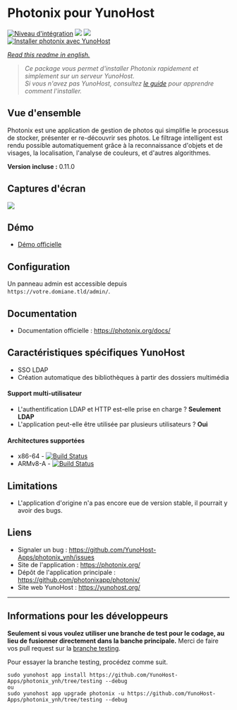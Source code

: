 # Photonix pour YunoHost

[![Niveau d'intégration](https://dash.yunohost.org/integration/photonix.svg)](https://dash.yunohost.org/appci/app/photonix) ![](https://ci-apps.yunohost.org/ci/badges/photonix.status.svg) ![](https://ci-apps.yunohost.org/ci/badges/photonix.maintain.svg)  
[![Installer photonix avec YunoHost](https://install-app.yunohost.org/install-with-yunohost.svg)](https://install-app.yunohost.org/?app=photonix)

*[Read this readme in english.](./README.md)*

> *Ce package vous permet d'installer Photonix rapidement et simplement sur un serveur YunoHost.  
Si vous n'avez pas YunoHost, consultez [le guide](https://yunohost.org/#/install) pour apprendre comment l'installer.*

## Vue d'ensemble
Photonix est une application de gestion de photos qui simplifie le processus de stocker, présenter er re-découvrir ses photos. Le filtrage intelligent est rendu possible automatiquement grâce à la reconnaissance d'objets et de visages, la localisation, l'analyse de couleurs, et d'autres algorithmes.

**Version incluse :** 0.11.0

## Captures d'écran

![](https://camo.githubusercontent.com/8010d9b6f3b32fecc5cde4ba6601ad17f3e9098b788e3bf1972989d003f8ace3/68747470733a2f2f6570697873747564696f732e636f2e756b2f75706c6f6164732f66696c65725f7075626c69632f35322f64632f35326463646666342d643936642d346466642d623135382d6235376230363936313534652f70686f746f5f6c6973742e6a7067)

## Démo

* [Démo officielle](https://demo.photonix.org/)

## Configuration

Un panneau admin est accessible depuis `https://votre.domiane.tld/admin/`.

## Documentation

* Documentation officielle : https://photonix.org/docs/

## Caractéristiques spécifiques YunoHost

* SSO LDAP
* Création automatique des bibliothèques à partir des dossiers multimédia

#### Support multi-utilisateur

* L'authentification LDAP et HTTP est-elle prise en charge ? **Seulement LDAP**
* L'application peut-elle être utilisée par plusieurs utilisateurs ? **Oui**

#### Architectures supportées

* x86-64 - [![Build Status](https://ci-apps.yunohost.org/ci/logs/photonix.svg)](https://ci-apps.yunohost.org/ci/apps/photonix/)
* ARMv8-A - [![Build Status](https://ci-apps-arm.yunohost.org/ci/logs/photonix.svg)](https://ci-apps-arm.yunohost.org/ci/apps/photonix/)

## Limitations

* L'application d'origine n'a pas encore eue de version stable, il pourrait y avoir des bugs.

## Liens

* Signaler un bug : https://github.com/YunoHost-Apps/photonix_ynh/issues
* Site de l'application : https://photonix.org/
* Dépôt de l'application principale : https://github.com/photonixapp/photonix/
* Site web YunoHost : https://yunohost.org/

---

## Informations pour les développeurs

**Seulement si vous voulez utiliser une branche de test pour le codage, au lieu de fusionner directement dans la banche principale.**
Merci de faire vos pull request sur la [branche testing](https://github.com/YunoHost-Apps/photonix_ynh/tree/testing).

Pour essayer la branche testing, procédez comme suit.
```
sudo yunohost app install https://github.com/YunoHost-Apps/photonix_ynh/tree/testing --debug
ou
sudo yunohost app upgrade photonix -u https://github.com/YunoHost-Apps/photonix_ynh/tree/testing --debug
```
